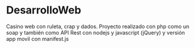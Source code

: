 # DesarrolloWeb
Casino web con ruleta, crap y dados.
Proyecto realizado con php como un soap y también como API Rest con nodejs y javascript (jQuery) y versión app movil con manifest.js
